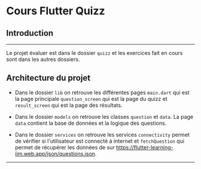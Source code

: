 # Cours Flutter Quizz

## Introduction

---

Le projet évaluer est dans le dossier `quizz` et les exercices fait en cours sont dans les autres dossiers.

## Architecture du projet

- Dans le dossier `lib` on retrouve les différentes pages `main.dart` qui est la page principale `question_screen` qui est la page du quizz et `result_screen` qui est la page des résultats.

- Dans le dossier `models` on retrouve les classes `question` et `data`. La page `data` contient la base de données et la logique des questions.

- Dans le dossier `services` on retrouve les services `connectivity` permet de vérifier si l'utilisateur est connecté à internet et `fetchQuestion` qui permet de récupérer les données de sur https://flutter-learning-iim.web.app/json/questions.json.

---
